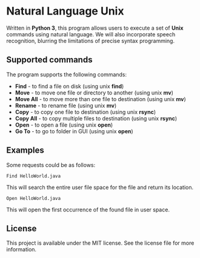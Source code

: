 # Natural Language Unix

Written in **Python 3**, this program allows users to execute a set of **Unix** commands using natural language. We will also incorporate speech recognition, blurring the limitations of precise syntax programming.

## Supported commands

The program supports the following commands:
* **Find** - to find a file on disk (using unix **find**)
* **Move** - to move one file or directory to another (using unix **mv**)
* **Move All** - to move more than one file to destination (using unix **mv**)
* **Rename** - to rename file (using unix **mv**)
* **Copy** - to copy one file to destination (using unix **rsync**)
* **Copy All** - to copy multiple files to destination (using unix **rsync**)
* **Open** - to open a file (using unix **open**)
* **Go To** - to go to folder in GUI (using unix **open**)

## Examples

Some requests could be as follows:
```
Find HelloWorld.java
```

This will search the entire user file space for the file and return its location.

```
Open HelloWorld.java
```

This will open the first occurrence of the found file in user space.

## License

This project is available under the MIT license. See the license file for more information.
